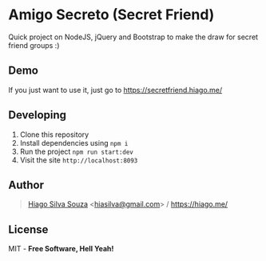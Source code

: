 # Amigo Secreto (Secret Friend)

Quick project on NodeJS, jQuery and Bootstrap to make the draw for secret friend groups :)

## Demo

If you just want to use it, just go to https://secretfriend.hiago.me/

## Developing

1. Clone this repository
2. Install dependencies using `npm i`
3. Run the project `npm run start:dev`
4. Visit the site `http://localhost:8093`

Author
----
> [Hiago Silva Souza](https://www.hiago.me) <<hiasilva@gmail.com>> / https://hiago.me/

License
----

MIT -
**Free Software, Hell Yeah!**